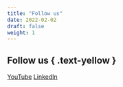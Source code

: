 ```yaml
---
title: "Follow us"
date: 2022-02-02
draft: false
weight: 1
---
```


## Follow us { .text-yellow }

[YouTube](https://www.youtube.com/channel/UCouXbAqEDBOuiSYUWxSIoNw)
[LinkedIn](https://www.linkedin.com/company/freiheit-com-technologies-gmbh/)
